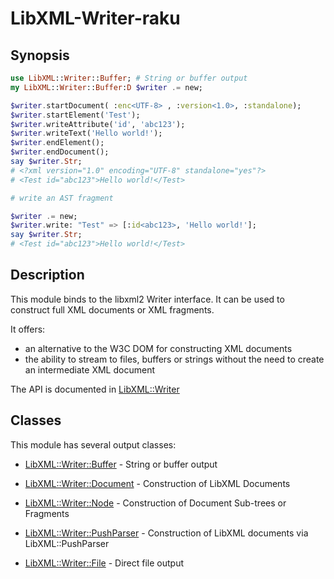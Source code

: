 LibXML-Writer-raku
=======

Synopsis
-------
```raku
use LibXML::Writer::Buffer; # String or buffer output
my LibXML::Writer::Buffer:D $writer .= new;

$writer.startDocument( :enc<UTF-8> , :version<1.0>, :standalone);
$writer.startElement('Test');
$writer.writeAttribute('id', 'abc123');
$writer.writeText('Hello world!');
$writer.endElement();
$writer.endDocument();
say $writer.Str;
# <?xml version="1.0" encoding="UTF-8" standalone="yes"?>
# <Test id="abc123">Hello world!</Test>

# write an AST fragment

$writer .= new;
$writer.write: "Test" => [:id<abc123>, 'Hello world!'];
say $writer.Str;
# <Test id="abc123">Hello world!</Test>
```

Description
------

This module binds to the libxml2 Writer interface. It can be used to construct full XML
documents or XML fragments.

It offers:
- an alternative to the W3C DOM for constructing XML documents
- the ability to stream to files, buffers or strings without the need to create an intermediate XML document

The API is documented in [LibXML::Writer](https://libxml-raku.github.io/LibXML-Writer-raku/Writer)

Classes
----

This module has several output classes:

  * [LibXML::Writer::Buffer](https://libxml-raku.github.io/LibXML-Writer-raku/Writer/Buffer) - String or buffer output

  * [LibXML::Writer::Document](https://libxml-raku.github.io/LibXML-Writer-raku/Writer/Document) - Construction of LibXML Documents

  * [LibXML::Writer::Node](https://libxml-raku.github.io/LibXML-Writer-raku/Writer/Node) - Construction of Document Sub-trees or Fragments

  * [LibXML::Writer::PushParser](https://libxml-raku.github.io/LibXML-Writer-raku/Writer/PushParser) - Construction of LibXML documents via LibXML::PushParser

  * [LibXML::Writer::File](https://libxml-raku.github.io/LibXML-Writer-raku/Writer/File) - Direct file output





